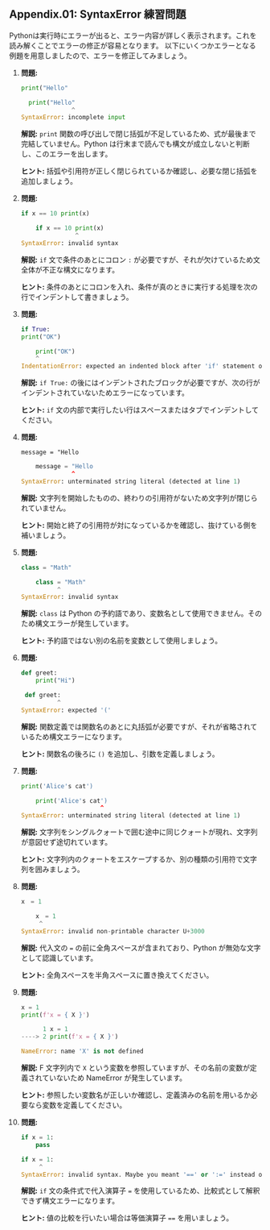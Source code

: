 ## Appendix.01: SyntaxError 練習問題

Pythonは実行時にエラーが出ると、エラー内容が詳しく表示されます。これを読み解くことでエラーの修正が容易となります。
以下にいくつかエラーとなる例題を用意しましたので、エラーを修正してみましょう。

1. **問題:**
   
   ```python
   print("Hello"
   ```
   
   ```python
     print("Hello"
                 ^
   SyntaxError: incomplete input
   ```

   **解説:** `print` 関数の呼び出しで閉じ括弧が不足しているため、式が最後まで完結していません。Python は行末まで読んでも構文が成立しないと判断し、このエラーを出します。
   
   **ヒント:** 括弧や引用符が正しく閉じられているか確認し、必要な閉じ括弧を追加しましょう。


2. **問題:**

   ```python
   if x == 10 print(x)
   ```

   ```python
       if x == 10 print(x)
                  ^
   SyntaxError: invalid syntax
   ```

   **解説:** `if` 文で条件のあとにコロン `:` が必要ですが、それが欠けているため文全体が不正な構文になります。
   
   **ヒント:** 条件のあとにコロンを入れ、条件が真のときに実行する処理を次の行でインデントして書きましょう。

3. **問題:**

   ```python
   if True:
   print("OK")
   ```

   ```python
       print("OK")
       ^
   IndentationError: expected an indented block after 'if' statement on line 1
   ```

   **解説:** `if True:` の後にはインデントされたブロックが必要ですが、次の行がインデントされていないためエラーになっています。
   
   **ヒント:** `if` 文の内部で実行したい行はスペースまたはタブでインデントしてください。

4. **問題:** 

   ```
   message = "Hello
   ```
   
   ```python
       message = "Hello
                 ^
   SyntaxError: unterminated string literal (detected at line 1)
   ```

   **解説:** 文字列を開始したものの、終わりの引用符がないため文字列が閉じられていません。
   
   **ヒント:** 開始と終了の引用符が対になっているかを確認し、抜けている側を補いましょう。


5. **問題:**

   ```python
   class = "Math"
   ```

   ```python
       class = "Math"
             ^
   SyntaxError: invalid syntax
   ```

   **解説:** `class` は Python の予約語であり、変数名として使用できません。そのため構文エラーが発生しています。
   
   **ヒント:** 予約語ではない別の名前を変数として使用しましょう。

6. **問題:**

   ```python
   def greet:
       print("Hi")
   ```

   ```python
    def greet:
             ^
   SyntaxError: expected '('
   ```

   **解説:** 関数定義では関数名のあとに丸括弧が必要ですが、それが省略されているため構文エラーになります。
   
   **ヒント:** 関数名の後ろに `()` を追加し、引数を定義しましょう。

7. **問題:** 
   
   ```python
   print('Alice's cat')
   ```
  
   ```python
       print('Alice's cat')
                         ^
   SyntaxError: unterminated string literal (detected at line 1)
   ```

   **解説:** 文字列をシングルクォートで囲む途中に同じクォートが現れ、文字列が意図せず途切れています。
   
   **ヒント:** 文字列内のクォートをエスケープするか、別の種類の引用符で文字列を囲みましょう。

8. **問題:** 
   
   ```python
   x　= 1
   ```

   ```python
       x　= 1
        ^
   SyntaxError: invalid non-printable character U+3000
   ```

   **解説:** 代入文の `=` の前に全角スペースが含まれており、Python が無効な文字として認識しています。
   
   **ヒント:** 全角スペースを半角スペースに置き換えてください。

9. **問題:** 
   
   ```python
   x = 1
   print(f'x = { X }')
   ```

   ```python
         1 x = 1
   ----> 2 print(f'x = { X }')

   NameError: name 'X' is not defined
   ```

   **解説:** F 文字列内で `X` という変数を参照していますが、その名前の変数が定義されていないため NameError が発生しています。
   
   **ヒント:** 参照したい変数名が正しいか確認し、定義済みの名前を用いるか必要なら変数を定義してください。

10. **問題:**
    
    ```python
    if x = 1:
        pass
    ```
    
    ```python
    if x = 1:
         ^
    SyntaxError: invalid syntax. Maybe you meant '==' or ':=' instead of '='?
    ```

    **解説:** `if` 文の条件式で代入演算子 `=` を使用しているため、比較式として解釈できず構文エラーになります。
    
    **ヒント:** 値の比較を行いたい場合は等価演算子 `==` を用いましょう。
